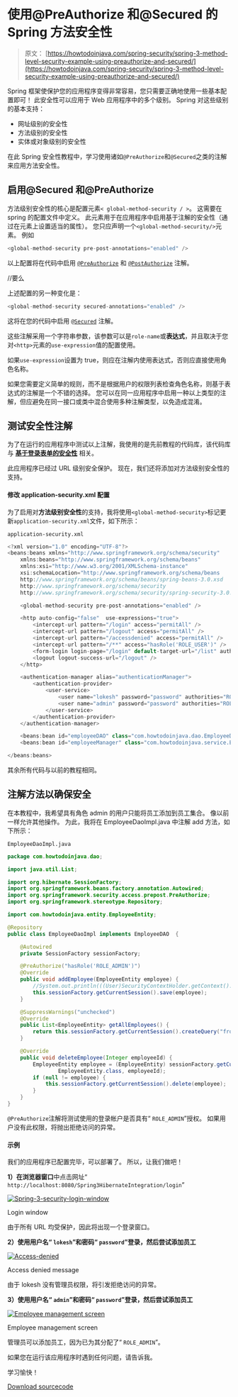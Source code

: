 # 使用@PreAuthorize 和@Secured 的 Spring 方法安全性

> 原文： [https://howtodoinjava.com/spring-security/spring-3-method-level-security-example-using-preauthorize-and-secured/](https://howtodoinjava.com/spring-security/spring-3-method-level-security-example-using-preauthorize-and-secured/)

Spring 框架使保护您的应用程序变得非常容易，您只需要正确地使用一些基本配置即可！ 此安全性可以应用于 Web 应用程序中的多个级别。 Spring 对这些级别的基本支持：

*   网址级别的安全性
*   方法级别的安全性
*   实体或对象级别的安全性

在此 Spring 安全性教程中，学习使用诸如`@PreAuthorize`和`@Secured`之类的注解来应用方法安全性。

## 启用@Secured 和@PreAuthorize

方法级别安全性的核心是配置元素`< global-method-security / >`。 这需要在 spring 的配置文件中定义。 此元素用于在应用程序中启用基于注解的安全性（通过在元素上设置适当的属性）。 您只应声明一个`<global-method-security/>`元素。 例如

```java
<global-method-security pre-post-annotations="enabled" />
```

以上配置将在代码中启用 [`@PreAuthorize`](http://static.springsource.org/spring-security/site/docs/3.0.x/apidocs/org/springframework/security/access/prepost/PreAuthorize.html) 和 [`@PostAuthorize`](http://static.springsource.org/spring-security/site/docs/3.0.x/apidocs/org/springframework/security/access/prepost/PostAuthorize.html) 注解。

//要么

上述配置的另一种变化是：

```java
<global-method-security secured-annotations="enabled" />
```

这将在您的代码中启用 [`@Secured`](http://static.springsource.org/spring-security/site/docs/3.0.x/apidocs/org/springframework/security/access/annotation/Secured.html) 注解。

这些注解采用一个字符串参数，该参数可以是`role-name`或**表达式**，并且取决于您对`<http>`元素的`use-expression`值的配置使用。

如果`use-expression`设置为 true，则应在注解内使用表达式，否则应直接使用角色名称。

如果您需要定义简单的规则，而不是根据用户的权限列表检查角色名称，则基于表达式的注解是一个不错的选择。 您可以在同一应用程序中启用一种以上类型的注解，但应避免在同一接口或类中混合使用多种注解类型，以免造成混淆。

## 测试安全性注解

为了在运行的应用程序中测试以上注解，我使用的是先前教程的代码库，该代码库与 [**基于登录表单的安全性**](//howtodoinjava.com/spring/spring-security/login-form-based-spring-3-security-example/) 相关。

此应用程序已经过 URL 级别安全保护。 现在，我们还将添加对方法级别安全性的支持。

#### 修改 application-security.xml 配置

为了启用对**方法级别安全性**的支持，我将使用`<global-method-security>`标记更新`application-security.xml`文件，如下所示：

`application-security.xml`

```java
<?xml version="1.0" encoding="UTF-8"?>
<beans:beans xmlns="http://www.springframework.org/schema/security"
	xmlns:beans="http://www.springframework.org/schema/beans" 
	xmlns:xsi="http://www.w3.org/2001/XMLSchema-instance"
	xsi:schemaLocation="http://www.springframework.org/schema/beans
	http://www.springframework.org/schema/beans/spring-beans-3.0.xsd
	http://www.springframework.org/schema/security
	http://www.springframework.org/schema/security/spring-security-3.0.3.xsd">

	<global-method-security pre-post-annotations="enabled" />

	<http auto-config="false"  use-expressions="true">
		<intercept-url pattern="/login" access="permitAll" />
		<intercept-url pattern="/logout" access="permitAll" />
		<intercept-url pattern="/accessdenied" access="permitAll" />
		<intercept-url pattern="/**" access="hasRole('ROLE_USER')" />
		<form-login login-page="/login" default-target-url="/list" authentication-failure-url="/accessdenied" />
		<logout logout-success-url="/logout" />
	</http>

	<authentication-manager alias="authenticationManager">
        <authentication-provider>
            <user-service>
                <user name="lokesh" password="password" authorities="ROLE_USER" />
                <user name="admin" password="password" authorities="ROLE_USER,ROLE_ADMIN" />
            </user-service>
        </authentication-provider>
    </authentication-manager>

    <beans:bean id="employeeDAO" class="com.howtodoinjava.dao.EmployeeDaoImpl" />
    <beans:bean id="employeeManager" class="com.howtodoinjava.service.EmployeeManagerImpl" />

</beans:beans>

```

其余所有代码与以前的教程相同。

## 注解方法以确保安全

在本教程中，我希望具有角色 admin 的用户只能将员工添加到员工集合。 像以前一样允许其他操作。 为此，我将在 EmployeeDaoImpl.java 中注解 add 方法，如下所示：

`EmployeeDaoImpl.java`

```java
package com.howtodoinjava.dao;

import java.util.List;

import org.hibernate.SessionFactory;
import org.springframework.beans.factory.annotation.Autowired;
import org.springframework.security.access.prepost.PreAuthorize;
import org.springframework.stereotype.Repository;

import com.howtodoinjava.entity.EmployeeEntity;

@Repository
public class EmployeeDaoImpl implements EmployeeDAO  {

	@Autowired
    private SessionFactory sessionFactory;

	@PreAuthorize("hasRole('ROLE_ADMIN')")
	@Override
	public void addEmployee(EmployeeEntity employee) {
		//System.out.println(((User)SecurityContextHolder.getContext().getAuthentication().getPrincipal()).getAuthorities());
		this.sessionFactory.getCurrentSession().save(employee);
	}

	@SuppressWarnings("unchecked")
	@Override
	public List<EmployeeEntity> getAllEmployees() {
		return this.sessionFactory.getCurrentSession().createQuery("from Employee").list();
	}

	@Override
	public void deleteEmployee(Integer employeeId) {
		EmployeeEntity employee = (EmployeeEntity) sessionFactory.getCurrentSession().load(
				EmployeeEntity.class, employeeId);
        if (null != employee) {
        	this.sessionFactory.getCurrentSession().delete(employee);
        }
	}
}

```

`@PreAuthorize`注解将测试使用的登录帐户是否具有“ `ROLE_ADMIN`”授权。 如果用户没有此权限，将抛出拒​​绝访问的异常。

#### 示例

我们的应用程序已配置完毕，可以部署了。 所以，让我们做吧！

**1）在浏览器窗口**中点击网址“ `http://localhost:8080/Spring3HibernateIntegration/login`”

[![Spring-3-security-login-window](img/9239c7204dbf8fa00a0c4eec4fc99e87.jpg)](https://howtodoinjava.files.wordpress.com/2013/04/spring-3-security-login-window.png)

Login window

由于所有 URL 均受保护，因此将出现一个登录窗口。

**2）使用用户名“ `lokesh`”和密码“ `password`”登录，然后尝试添加员工**

[![Access-denied](img/6f76a4af10c1cd97aa2537cae0c8159e.jpg)](https://howtodoinjava.files.wordpress.com/2013/04/access-denied.png)

Access denied message

由于 lokesh 没有管理员权限，将引发拒绝访问的异常。

**3）使用用户名“ `admin`”和密码“ `password`”登录，然后尝试添加员工**

[![Employee management screen](img/641b7f2a3473a963873905bb4bfe8c5c.jpg)](https://howtodoinjava.files.wordpress.com/2013/04/employee-management-screen.png)

Employee management screen

管理员可以添加员工，因为已为其分配了“ `ROLE_ADMIN`”。

如果您在运行该应用程序时遇到任何问题，请告诉我。

学习愉快！

[Download sourcecode](https://docs.google.com/file/d/0B7yo2HclmjI4czRJWWRucFBtdkU/edit?usp=sharing)